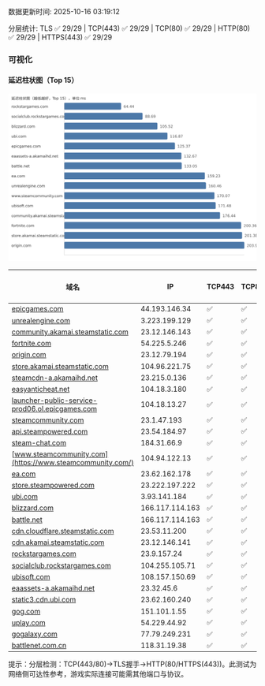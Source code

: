 数据更新时间: 2025-10-16 03:19:12

分层统计: TLS ✅ 29/29 | TCP(443) ✅ 29/29 | TCP(80) ✅ 29/29 | HTTP(80) ✅ 29/29 | HTTPS(443) ✅ 29/29

### 可视化

#### 延迟柱状图（Top 15）

![Latency Chart](latency_chart.svg)

| 域名 | IP | TCP443 | TCP80 | TLS 握手 | HTTP(80) | 状态码 | HTTPS(443) | 状态码(HTTPS) | 延迟(ms) |
|---|---|---|---|---|---|---|---|---|---|
| [epicgames.com](https://epicgames.com/) | 44.193.146.34 | ✅ | ✅ | ✅ | ✅ | 301 | ✅ | 302 | 125.37 |
| [unrealengine.com](https://unrealengine.com/) | 3.223.199.129 | ✅ | ✅ | ✅ | ✅ | 301 | ✅ | 301 | 160.46 |
| [community.akamai.steamstatic.com](https://community.akamai.steamstatic.com/) | 23.12.146.143 | ✅ | ✅ | ✅ | ✅ | 403 | ✅ | 403 | 176.44 |
| [fortnite.com](https://fortnite.com/) | 54.225.5.246 | ✅ | ✅ | ✅ | ✅ | 301 | ✅ | 301 | 200.36 |
| [origin.com](https://origin.com/) | 23.12.79.194 | ✅ | ✅ | ✅ | ✅ | 301 | ✅ | 301 | 203.9 |
| [store.akamai.steamstatic.com](https://store.akamai.steamstatic.com/) | 104.96.221.75 | ✅ | ✅ | ✅ | ✅ | 403 | ✅ | 403 | 201.38 |
| [steamcdn-a.akamaihd.net](https://steamcdn-a.akamaihd.net/) | 23.215.0.136 | ✅ | ✅ | ✅ | ✅ | 200 | ✅ | 200 | 217.44 |
| [easyanticheat.net](https://easyanticheat.net/) | 104.18.3.180 | ✅ | ✅ | ✅ | ✅ | 301 | ✅ | 301 | 245.0 |
| [launcher-public-service-prod06.ol.epicgames.com](https://launcher-public-service-prod06.ol.epicgames.com/) | 104.18.13.27 | ✅ | ✅ | ✅ | ✅ | 404 | ✅ | 404 | 230.02 |
| [steamcommunity.com](https://steamcommunity.com/) | 23.1.47.193 | ✅ | ✅ | ✅ | ✅ | 302 | ✅ | 200 | 313.69 |
| [api.steampowered.com](https://api.steampowered.com/) | 23.54.184.97 | ✅ | ✅ | ✅ | ✅ | 404 | ✅ | 404 | 264.81 |
| [steam-chat.com](https://steam-chat.com/) | 184.31.66.9 | ✅ | ✅ | ✅ | ✅ | 302 | ✅ | 404 | 259.17 |
| [www.steamcommunity.com](https://www.steamcommunity.com/) | 104.94.122.13 | ✅ | ✅ | ✅ | ✅ | 302 | ✅ | 302 | 170.07 |
| [ea.com](https://ea.com/) | 23.62.162.178 | ✅ | ✅ | ✅ | ✅ | 301 | ✅ | 301 | 159.23 |
| [store.steampowered.com](https://store.steampowered.com/) | 23.222.197.222 | ✅ | ✅ | ✅ | ✅ | 302 | ✅ | 200 | 363.91 |
| [ubi.com](https://ubi.com/) | 3.93.141.184 | ✅ | ✅ | ✅ | ✅ | 301 | ✅ | 301 | 116.87 |
| [blizzard.com](https://blizzard.com/) | 166.117.114.163 | ✅ | ✅ | ✅ | ✅ | 302 | ✅ | 302 | 105.52 |
| [battle.net](https://battle.net/) | 166.117.114.163 | ✅ | ✅ | ✅ | ✅ | 301 | ✅ | 301 | 133.05 |
| [cdn.cloudflare.steamstatic.com](https://cdn.cloudflare.steamstatic.com/) | 23.53.11.200 | ✅ | ✅ | ✅ | ✅ | 200 | ✅ | 200 | 507.7 |
| [cdn.akamai.steamstatic.com](https://cdn.akamai.steamstatic.com/) | 23.12.146.141 | ✅ | ✅ | ✅ | ✅ | 200 | ✅ | 200 | 216.78 |
| [rockstargames.com](https://rockstargames.com/) | 23.9.157.24 | ✅ | ✅ | ✅ | ✅ | 301 | ✅ | 301 | 64.44 |
| [socialclub.rockstargames.com](https://socialclub.rockstargames.com/) | 104.255.105.71 | ✅ | ✅ | ✅ | ✅ | 301 | ✅ | 307 | 88.69 |
| [ubisoft.com](https://ubisoft.com/) | 108.157.150.69 | ✅ | ✅ | ✅ | ✅ | 301 | ✅ | 301 | 171.48 |
| [eaassets-a.akamaihd.net](https://eaassets-a.akamaihd.net/) | 23.32.45.6 | ✅ | ✅ | ✅ | ✅ | 404 | ✅ | 404 | 132.67 |
| [static3.cdn.ubi.com](https://static3.cdn.ubi.com/) | 23.62.160.240 | ✅ | ✅ | ✅ | ✅ | 401 | ✅ | 401 | 292.96 |
| [gog.com](https://gog.com/) | 151.101.1.55 | ✅ | ✅ | ✅ | ✅ | 301 | ✅ | 301 | 516.49 |
| [uplay.com](https://uplay.com/) | 54.229.44.92 | ✅ | ✅ | ✅ | ✅ | 301 | ✅ | 301 | 318.01 |
| [gogalaxy.com](https://gogalaxy.com/) | 77.79.249.231 | ✅ | ✅ | ✅ | ✅ | 301 | ✅ | 301 | 448.34 |
| [battlenet.com.cn](https://battlenet.com.cn/) | 118.31.19.38 | ✅ | ✅ | ✅ | ✅ | 308 | ✅ | 302 | 1060.82 |

提示：分层检测：TCP(443/80)→TLS握手→HTTP(80/HTTPS(443))。此测试为网络侧可达性参考，游戏实际连接可能需其他端口与协议。